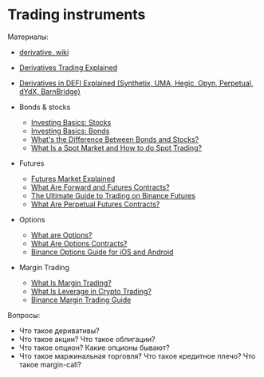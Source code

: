 # Trading instruments

Материалы:

- [derivative. wiki](https://ru.wikipedia.org/wiki/%D0%9F%D1%80%D0%BE%D0%B8%D0%B7%D0%B2%D0%BE%D0%B4%D0%BD%D1%8B%D0%B9_%D1%84%D0%B8%D0%BD%D0%B0%D0%BD%D1%81%D0%BE%D0%B2%D1%8B%D0%B9_%D0%B8%D0%BD%D1%81%D1%82%D1%80%D1%83%D0%BC%D0%B5%D0%BD%D1%82)
- [Derivatives Trading Explained](https://www.youtube.com/watch?v=LQrBzl0DMBA)
- [Derivatives in DEFI Explained (Synthetix, UMA, Hegic, Opyn, Perpetual, dYdX, BarnBridge)](https://www.youtube.com/watch?v=QxoqPZRw9y4)

- Bonds & stocks
  * [Investing Basics: Stocks](https://www.youtube.com/watch?v=hE2NsJGpEq4)
  * [Investing Basics: Bonds](https://www.youtube.com/watch?v=IuyejHOGCro)
  * [What's the Difference Between Bonds and Stocks?](https://www.youtube.com/watch?v=uI2vhCitTBw)
  * [What Is a Spot Market and How to do Spot Trading?](https://academy.binance.com/en/articles/what-is-a-spot-market-and-how-to-do-spot-trading)
- Futures
  * [Futures Market Explained](https://www.youtube.com/watch?v=CC9VeHrI3Es)
  * [What Are Forward and Futures Contracts?](https://academy.binance.com/en/articles/what-are-forward-and-futures-contracts)
  * [The Ultimate Guide to Trading on Binance Futures](https://academy.binance.com/en/articles/the-ultimate-guide-to-trading-on-binance-futures)
  * [What Are Perpetual Futures Contracts?](https://academy.binance.com/en/articles/what-are-perpetual-futures-contracts)
- Options
  * [What are Options?](https://www.youtube.com/watch?v=CRhGikRHSu8)
  * [What Are Options Contracts?](https://academy.binance.com/en/articles/what-are-options-contracts)
  * [Binance Options Guide for iOS and Android](https://academy.binance.com/en/articles/binance-options-guide-for-ios-and-android)
- Margin Trading
  * [What Is Margin Trading?](https://academy.binance.com/en/articles/what-is-margin-trading)
  * [What Is Leverage in Crypto Trading?](https://academy.binance.com/en/articles/what-is-leverage-in-crypto-trading)
  * [Binance Margin Trading Guide](https://academy.binance.com/en/articles/binance-margin-trading-guide) 

Вопросы:
* Что такое деривативы?
* Что такое акции? Что такое облигации?
* Что такое опцион? Какие опционы бывают?
* Что такое маржинальная торговля? Что такое кредитное плечо? Что такое margin-call?
